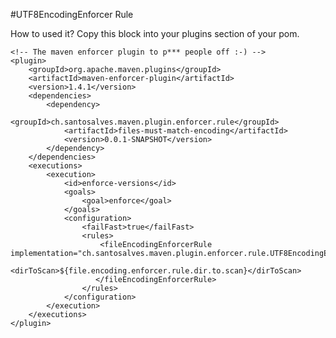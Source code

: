 #UTF8EncodingEnforcer Rule

How to used it? Copy this block into your plugins section of your pom.

	<!-- The maven enforcer plugin to p*** people off :-) -->
	<plugin>
	    <groupId>org.apache.maven.plugins</groupId>
	    <artifactId>maven-enforcer-plugin</artifactId>
	    <version>1.4.1</version>
	    <dependencies>
	        <dependency>
	            <groupId>ch.santosalves.maven.plugin.enforcer.rule</groupId>
	            <artifactId>files-must-match-encoding</artifactId>
	            <version>0.0.1-SNAPSHOT</version>
	        </dependency>
	    </dependencies>
	    <executions>
	        <execution>
	            <id>enforce-versions</id>
	            <goals>
	                <goal>enforce</goal>
	            </goals>
	            <configuration>
	                <failFast>true</failFast>
	                <rules>
	                    <fileEncodingEnforcerRule implementation="ch.santosalves.maven.plugin.enforcer.rule.UTF8EncodingEnforcerRule">
                           <dirToScan>${file.encoding.enforcer.rule.dir.to.scan}</dirToScan>
                       </fileEncodingEnforcerRule>
	                </rules>
	            </configuration>
	        </execution>
	    </executions>
	</plugin>